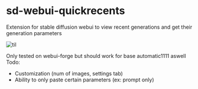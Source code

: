 # sd-webui-quickrecents
Extension for stable diffusion webui to view recent generations and get their generation parameters

![til](https://raw.githubusercontent.com/MINENEMA/sd-webui-quickrecents/blob/main/example.gif)

Only tested on webui-forge but should work for base automatic1111 aswell   
Todo:
 * Customization (num of images, settings tab)
 * Ability to only paste certain parameters (ex: prompt only)
